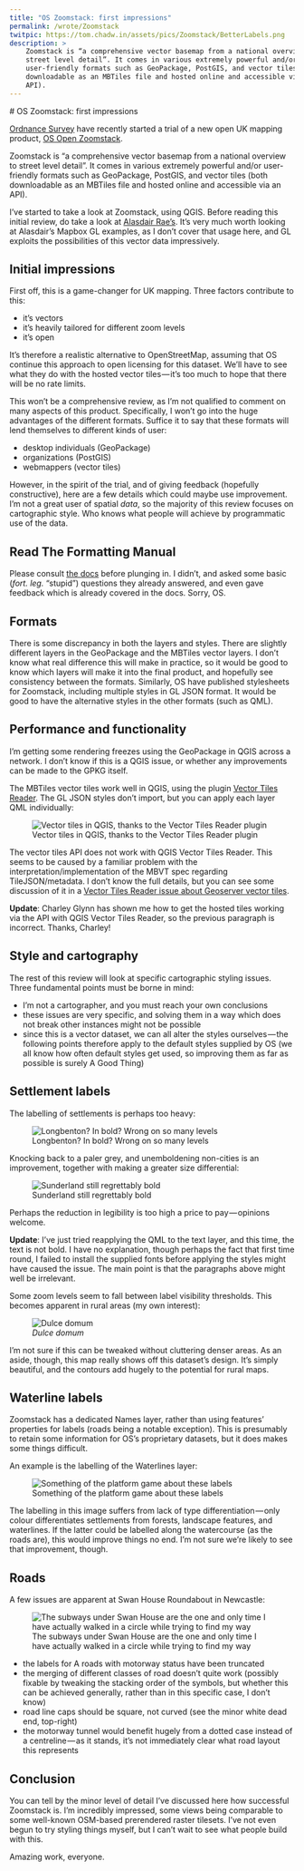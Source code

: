 ```yaml
---
title: "OS Zoomstack: first impressions"
permalink: /wrote/Zoomstack
twitpic: https://tom.chadw.in/assets/pics/Zoomstack/BetterLabels.png
description: >
    Zoomstack is “a comprehensive vector basemap from a national overview to 
    street level detail”. It comes in various extremely powerful and/or 
    user-friendly formats such as GeoPackage, PostGIS, and vector tiles (both 
    downloadable as an MBTiles file and hosted online and accessible via an 
    API).
---
```

<article>
# OS Zoomstack: first impressions

[Ordnance Survey](https://www.ordnancesurvey.co.uk/) have recently started a 
trial of a new open UK mapping product, [OS Open 
Zoomstack](https://www.ordnancesurvey.co.uk/blog/2018/07/join-os-open-zoomstack-trial/).

Zoomstack is “a comprehensive vector basemap from a national overview to 
street level detail”. It comes in various extremely powerful and/or 
user-friendly formats such as GeoPackage, PostGIS, and vector tiles (both 
downloadable as an MBTiles file and hosted online and accessible via an API).

I’ve started to take a look at Zoomstack, using QGIS. Before reading this 
initial review, do take a look at [Alasdair 
Rae’s](http://www.statsmapsnpix.com/2018/07/a-review-of-os-open-zoomstack.html). 
It’s very much worth looking at Alasdair’s Mapbox GL examples, as I don’t 
cover that usage here, and GL exploits the possibilities of this vector data 
impressively.

## Initial impressions

First off, this is a game-changer for UK mapping. Three factors contribute to 
this:

- it’s vectors
- it’s heavily tailored for different zoom levels
- it’s open

It’s therefore a realistic alternative to OpenStreetMap, assuming that OS 
continue this approach to open licensing for this dataset. We’ll have to see 
what they do with the hosted vector tiles — it’s too much to hope that there 
will be no rate limits.

This won’t be a comprehensive review, as I’m not qualified to comment on many 
aspects of this product. Specifically, I won’t go into the huge advantages of 
the different formats. Suffice it to say that these formats will lend 
themselves to different kinds of user:

- desktop individuals (GeoPackage)
- organizations (PostGIS)
- webmappers (vector tiles)

However, in the spirit of the trial, and of giving feedback (hopefully 
constructive), here are a few details which could maybe use improvement. I’m 
not a great user of spatial *data*, so the majority of this review focuses on 
cartographic style. Who knows what people will achieve by programmatic use of 
the data.

## Read The Formatting Manual

Please consult [the 
docs](https://www.ordnancesurvey.co.uk/business-and-government/products/os-open-zoomstack.html) 
before plunging in. I didn’t, and asked some basic (*fort. leg.* “stupid”) 
questions they already answered, and even gave feedback which is already 
covered in the docs. Sorry, OS.

## Formats

There is some discrepancy in both the layers and styles. There are slightly 
different layers in the GeoPackage and the MBTiles vector layers. I don’t know 
what real difference this will make in practice, so it would be good to know 
which layers will make it into the final product, and hopefully see 
consistency between the formats. Similarly, OS have published stylesheets for 
Zoomstack, including multiple styles in GL JSON format. It would be good to 
have the alternative styles in the other formats (such as QML).

## Performance and functionality

I’m getting some rendering freezes using the GeoPackage in QGIS across a 
network. I don’t know if this is a QGIS issue, or whether any improvements can 
be made to the GPKG itself.

The MBTiles vector tiles work well in QGIS, using the plugin [Vector Tiles 
Reader](https://github.com/geometalab/Vector-Tiles-Reader-QGIS-Plugin/). The 
GL JSON styles don’t import, but you can apply each layer QML individually:

<figure>
    <img src="/assets/pics/Zoomstack/VectorTiles.png"
         alt="Vector tiles in QGIS, thanks to the Vector Tiles Reader 
         plugin" />
    <figcaption>Vector tiles in QGIS, thanks to the Vector Tiles Reader 
    plugin</figcaption>
</figure>

The vector tiles API does not work with QGIS Vector Tiles Reader. This seems 
to be caused by a familiar problem with the interpretation/implementation of 
the MBVT spec regarding TileJSON/metadata. I don’t know the full details, but 
you can see some discussion of it in a [Vector Tiles Reader issue about 
Geoserver vector 
tiles](https://github.com/geometalab/Vector-Tiles-Reader-QGIS-Plugin/issues/112).

**Update**: Charley Glynn has shown me how to get the hosted tiles working via 
the API with QGIS Vector Tiles Reader, so the previous paragraph is incorrect. 
Thanks, Charley!

## Style and cartography

The rest of this review will look at specific cartographic styling issues. 
Three fundamental points must be borne in mind:

- I’m not a cartographer, and you must reach your own conclusions
- these issues are very specific, and solving them in a way which does not 
break other instances might not be possible
- since this is a vector dataset, we can all alter the styles ourselves — the 
following points therefore apply to the default styles supplied by OS (we all 
know how often default styles get used, so improving them as far as possible 
is surely A Good Thing)

## Settlement labels

The labelling of settlements is perhaps too heavy:

<figure>
    <img src="/assets/pics/Zoomstack/HeavyLabels.png"
         alt="Longbenton? In bold? Wrong on so many levels" />
    <figcaption>Longbenton? In bold? Wrong on so many levels</figcaption>
</figure>

Knocking back to a paler grey, and unemboldening non-cities is an improvement, 
together with making a greater size differential:

<figure>
    <img src="/assets/pics/Zoomstack/BetterLabels.png"
         alt="Sunderland still regrettably bold" />
    <figcaption>Sunderland still regrettably bold</figcaption>
</figure>

Perhaps the reduction in legibility is too high a price to pay — opinions 
welcome.

**Update**: I’ve just tried reapplying the QML to the text layer, and this 
time, the text is not bold. I have no explanation, though perhaps the fact 
that first time round, I failed to install the supplied fonts before applying 
the styles might have caused the issue. The main point is that the paragraphs 
above might well be irrelevant.

Some zoom levels seem to fall between label visibility thresholds. This 
becomes apparent in rural areas (my own interest):

<figure>
    <img src="/assets/pics/Zoomstack/NoLabels.png" alt="Dulce domum" />
    <figcaption><em>Dulce domum</em></figcaption>
</figure>

I’m not sure if this can be tweaked without cluttering denser areas. As an 
aside, though, this map really shows off this dataset’s design. It’s simply 
beautiful, and the contours add hugely to the potential for rural maps.

## Waterline labels

Zoomstack has a dedicated Names layer, rather than using features’ properties 
for labels (roads being a notable exception). This is presumably to retain 
some information for OS’s proprietary datasets, but it does makes some things 
difficult.

An example is the labelling of the Waterlines layer:

<figure>
    <img src="/assets/pics/Zoomstack/WaterlinesLabels.png"
         alt="Something of the platform game about these labels" />
    <figcaption>Something of the platform game about these labels</figcaption>
</figure>

The labelling in this image suffers from lack of type differentiation — only 
colour differentiates settlements from forests, landscape features, and 
waterlines. If the latter could be labelled along the watercourse (as the 
roads are), this would improve things no end. I’m not sure we’re likely to see 
that improvement, though.

## Roads

A few issues are apparent at Swan House Roundabout in Newcastle:

<figure>
    <img src="/assets/pics/Zoomstack/RoadIssues.png"
         alt="The subways under Swan House are the one and only time I have 
         actually walked in a circle while trying to find my way" />
    <figcaption>The subways under Swan House are the one and only time I have 
    actually walked in a circle while trying to find my way</figcaption>
</figure>

- the labels for A roads with motorway status have been truncated
- the merging of different classes of road doesn’t quite work (possibly 
fixable by tweaking the stacking order of the symbols, but whether this can be 
achieved generally, rather than in this specific case, I don’t know)
- road line caps should be square, not curved (see the minor white dead end, 
top-right)
- the motorway tunnel would benefit hugely from a dotted case instead of a 
centreline — as it stands, it’s not immediately clear what road layout this 
represents

## Conclusion

You can tell by the minor level of detail I’ve discussed here how successful 
Zoomstack is. I’m incredibly impressed, some views being comparable to some 
well-known OSM-based prerendered raster tilesets. I’ve not even begun to try 
styling things myself, but I can’t wait to see what people build with this.

Amazing work, everyone.
</article>
